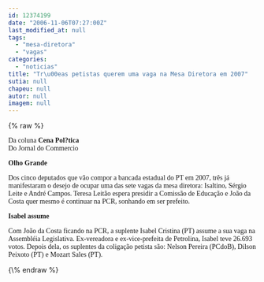 ```yaml
---
id: 12374199
date: "2006-11-06T07:27:00Z"
last_modified_at: null
tags:
  - "mesa-diretora"
  - "vagas"
categories:
  - "noticias"
title: "Tr\u00eas petistas querem uma vaga na Mesa Diretora em 2007"
sutia: null
chapeu: null
autor: null
imagem: null
---
```

{\% raw %}
<p><P><FONT face=Verdana>Da coluna </FONT><FONT face=Verdana><STRONG>Cena Pol?tica<BR></STRONG>Do Jornal do Commercio</FONT></P></p>
<p><P><FONT face=Verdana><STRONG>Olho Grande</STRONG></FONT></P></p>
<p><P><FONT face=Verdana>Dos cinco deputados que vão compor a bancada estadual do PT em 2007, três já manifestaram o desejo de ocupar uma das sete vagas da mesa diretora: Isaltino, Sérgio Leite e André Campos. Teresa Leitão espera presidir a Comissão de Educação e João da Costa quer mesmo é continuar na PCR, sonhando em ser prefeito.</FONT></P></p>
<p><P><FONT face=Verdana><STRONG>Isabel assume</STRONG></FONT></P></p>
<p><P><FONT face=Verdana>Com João da Costa ficando na PCR, a suplente Isabel Cristina (PT) assume a sua vaga na Assembléia Legislativa. Ex-vereadora e ex-vice-prefeita de Petrolina, Isabel teve 26.693 votos. Depois dela, os suplentes da coligação petista são: Nelson Pereira (PCdoB), Dilson Peixoto (PT) e Mozart Sales (PT).</FONT></P> </p>
{\% endraw %}